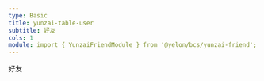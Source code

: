```yaml
---
type: Basic
title: yunzai-table-user
subtitle: 好友
cols: 1
module: import { YunzaiFriendModule } from '@yelon/bcs/yunzai-friend';
---
```


好友
